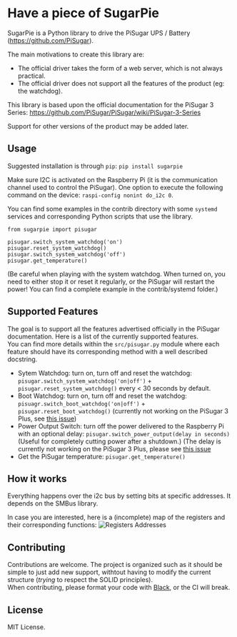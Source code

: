 # Have a piece of SugarPie

SugarPie is a Python library to drive the PiSugar UPS / Battery (https://github.com/PiSugar).

The main motivations to create this library are:
- The official driver takes the form of a web server, which is not always practical.
- The official driver does not support all the features of the product (eg: the watchdog).

This library is based upon the official documentation for the PiSugar 3 Series: https://github.com/PiSugar/PiSugar/wiki/PiSugar-3-Series

Support for other versions of the product may be added later.

## Usage
Suggested installation is through `pip`: `pip install sugarpie`

Make sure I2C is activated on the Raspberry Pi (it is the communication
channel used to control the PiSugar). One option to execute the following
command on the device:
`raspi-config nonint do_i2c 0`.

You can find some examples in the contrib directory with some `systemd` services and corresponding
Python scripts that use the library.

`from sugarpie import pisugar`

`pisugar.switch_system_watchdog('on')`  
`pisugar.reset_system_watchdog()`  
`pisugar.switch_system_watchdog('off')`  
`pisugar.get_temperature()`

(Be careful when playing with the system watchdog. When turned on, you need to either stop
it or reset it regularly, or the PiSugar will restart the power! You can find a complete
example in the contrib/systemd folder.)

## Supported Features
The goal is to support all the features advertised officially in the PiSugar documentation. Here
is a list of the currently supported features.  
You can find more details within the `src/pisugar.py` module where each feature should have its
corresponding method with a well described docstring.

- Sytem Watchdog: turn on, turn off and reset the watchdog: `pisugar.switch_system_watchdog('on|off')` + `pisugar.reset_system_watchdog()` every < 30 seconds by default.
- Boot Watchdog: turn on, turn off and reset the watchdog: `pisuagr.switch_boot_watchdog('on|off')` + `pisugar.reset_boot_watchdog()` (currently not working on the PiSugar 3 Plus, see [this issue](https://github.com/PiSugar/pisugar-power-manager-rs/issues/81))
- Power Output Switch: turn off the power delivered to the Raspberry Pi with an optional delay: `pisugar.switch_power_output(delay in seconds)` (Useful for completely cutting power after a shutdown.) (The delay is currently not working on the PiSugar 3 Plus, please see [this issue](https://github.com/PiSugar/pisugar-power-manager-rs/issues/82)
- Get the PiSugar temperature: `pisugar.get_temperature()`

## How it works
Everything happens over the i2c bus by setting bits at specific addresses. It depends on the SMBus
library.

In case you are interested, here is a (incomplete) map of the registers and their corresponding functions:
![Registers Addresses](PiSugar_Registers_Addresses.png)

## Contributing
Contributions are welcome. The project is organized such as it should be simple to just add
new support, withtout having to modify the current structure (*trying* to respect the SOLID principles).  
When contributing, please format your code with [Black](https://github.com/psf/black), or the CI
will break.

## License
MIT License.
